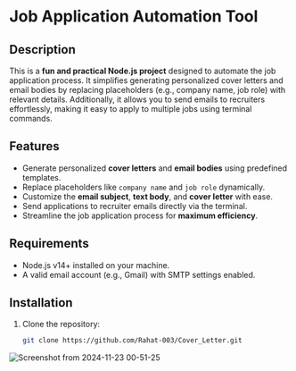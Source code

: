 # Job Application Automation Tool

## Description

This is a **fun and practical Node.js project** designed to automate the job application process. It simplifies generating personalized cover letters and email bodies by replacing placeholders (e.g., company name, job role) with relevant details. Additionally, it allows you to send emails to recruiters effortlessly, making it easy to apply to multiple jobs using terminal commands.

## Features

- Generate personalized **cover letters** and **email bodies** using predefined templates.
- Replace placeholders like `company name` and `job role` dynamically.
- Customize the **email subject**, **text body**, and **cover letter** with ease.
- Send applications to recruiter emails directly via the terminal.
- Streamline the job application process for **maximum efficiency**.

## Requirements

- Node.js v14+ installed on your machine.
- A valid email account (e.g., Gmail) with SMTP settings enabled.

## Installation

1. Clone the repository:
   ```bash
   git clone https://github.com/Rahat-003/Cover_Letter.git

![Screenshot from 2024-11-23 00-51-25](https://github.com/user-attachments/assets/6a161c8c-4f78-41fb-b4e9-b4ad9674d6da)
